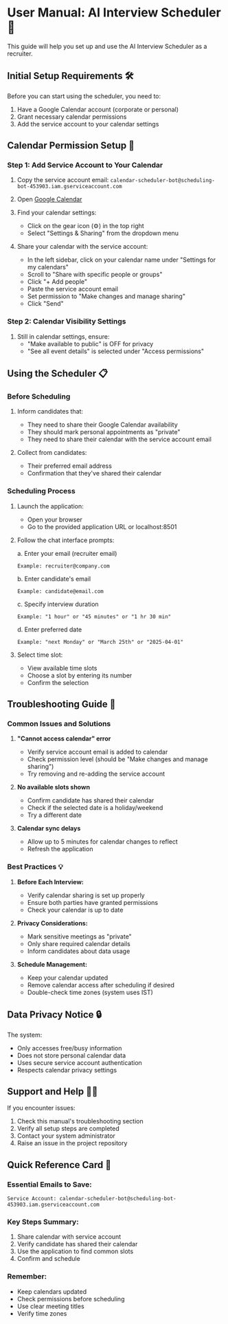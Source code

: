 # User Manual: AI Interview Scheduler 📅

This guide will help you set up and use the AI Interview Scheduler as a recruiter.

## Initial Setup Requirements 🛠️

Before you can start using the scheduler, you need to:

1. Have a Google Calendar account (corporate or personal)
2. Grant necessary calendar permissions
3. Add the service account to your calendar settings

## Calendar Permission Setup 🔐

### Step 1: Add Service Account to Your Calendar

1. Copy the service account email: `calendar-scheduler-bot@scheduling-bot-453903.iam.gserviceaccount.com`

2. Open [Google Calendar](https://calendar.google.com/)

3. Find your calendar settings:
   - Click on the gear icon (⚙️) in the top right
   - Select "Settings & Sharing" from the dropdown menu

4. Share your calendar with the service account:
   - In the left sidebar, click on your calendar name under "Settings for my calendars"
   - Scroll to "Share with specific people or groups"
   - Click "+ Add people"
   - Paste the service account email
   - Set permission to "Make changes and manage sharing"
   - Click "Send"

### Step 2: Calendar Visibility Settings

1. Still in calendar settings, ensure:
   - "Make available to public" is OFF for privacy
   - "See all event details" is selected under "Access permissions"

## Using the Scheduler 📋

### Before Scheduling

1. Inform candidates that:
   - They need to share their Google Calendar availability
   - They should mark personal appointments as "private"
   - They need to share their calendar with the service account email

2. Collect from candidates:
   - Their preferred email address
   - Confirmation that they've shared their calendar

### Scheduling Process

1. Launch the application:
   - Open your browser
   - Go to the provided application URL or localhost:8501

2. Follow the chat interface prompts:

   a. Enter your email (recruiter email)
   ```
   Example: recruiter@company.com
   ```

   b. Enter candidate's email
   ```
   Example: candidate@email.com
   ```

   c. Specify interview duration
   ```
   Example: "1 hour" or "45 minutes" or "1 hr 30 min"
   ```

   d. Enter preferred date
   ```
   Example: "next Monday" or "March 25th" or "2025-04-01"
   ```

3. Select time slot:
   - View available time slots
   - Choose a slot by entering its number
   - Confirm the selection

## Troubleshooting Guide 🔧

### Common Issues and Solutions

1. **"Cannot access calendar" error**
   - Verify service account email is added to calendar
   - Check permission level (should be "Make changes and manage sharing")
   - Try removing and re-adding the service account

2. **No available slots shown**
   - Confirm candidate has shared their calendar
   - Check if the selected date is a holiday/weekend
   - Try a different date

3. **Calendar sync delays**
   - Allow up to 5 minutes for calendar changes to reflect
   - Refresh the application

### Best Practices 💡

1. **Before Each Interview:**
   - Verify calendar sharing is set up properly
   - Ensure both parties have granted permissions
   - Check your calendar is up to date

2. **Privacy Considerations:**
   - Mark sensitive meetings as "private"
   - Only share required calendar details
   - Inform candidates about data usage

3. **Schedule Management:**
   - Keep your calendar updated
   - Remove calendar access after scheduling if desired
   - Double-check time zones (system uses IST)

## Data Privacy Notice 🔒

The system:
- Only accesses free/busy information
- Does not store personal calendar data
- Uses secure service account authentication
- Respects calendar privacy settings

## Support and Help 💁‍♂️

If you encounter issues:
1. Check this manual's troubleshooting section
2. Verify all setup steps are completed
3. Contact your system administrator
4. Raise an issue in the project repository

## Quick Reference Card 📝

### Essential Emails to Save:
```
Service Account: calendar-scheduler-bot@scheduling-bot-453903.iam.gserviceaccount.com
```

### Key Steps Summary:
1. Share calendar with service account
2. Verify candidate has shared their calendar
3. Use the application to find common slots
4. Confirm and schedule

### Remember:
- Keep calendars updated
- Check permissions before scheduling
- Use clear meeting titles
- Verify time zones
